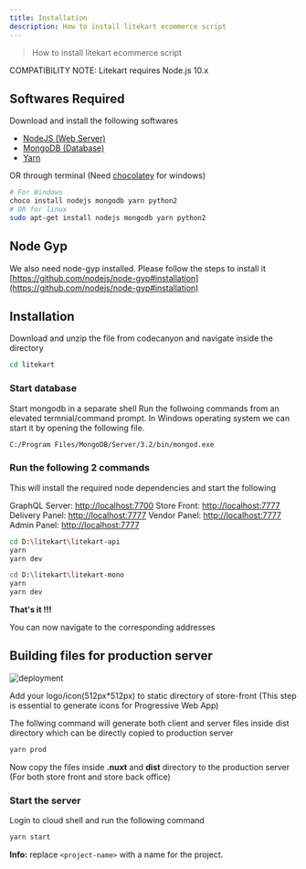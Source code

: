 ```yaml
---
title: Installation
description: How to install litekart ecommerce script
---
```


> How to install litekart ecommerce script

<div class="Alert Alert--nuxt-green">
COMPATIBILITY NOTE: Litekart requires Node.js 10.x
</div>

## Softwares Required

Download and install the following softwares

- [NodeJS (Web Server)](https://nodejs.org/en/)
- [MongoDB (Database)](https://www.mongodb.com/)
- [Yarn](https://yarnpkg.com/en/docs/install)

OR through terminal (Need [chocolatey](https://chocolatey.org/) for windows)

```bash
# For Windows
choco install nodejs mongodb yarn python2
# OR for linux
sudo apt-get install nodejs mongodb yarn python2
```

## Node Gyp

We also need node-gyp installed. Please follow the steps to install it
[https://github.com/nodejs/node-gyp#installation](https://github.com/nodejs/node-gyp#installation)

## Installation

Download and unzip the file from codecanyon and navigate inside the directory

```bash
cd litekart
```

### Start database

Start mongodb in a separate shell
Run the follwoing commands from an elevated termnial/command prompt. In Windows operating system we can start it by opening the following file.

```bash
C:/Program Files/MongoDB/Server/3.2/bin/mongod.exe
```

### Run the following 2 commands

This will install the required node dependencies and start the following

GraphQL Server: [http://localhost:7700](http://localhost:7700)
Store Front: [http://localhost:7777](http://localhost:7777)
Delivery Panel: [http://localhost:7777](http://localhost:7776)
Vendor Panel: [http://localhost:7777](http://localhost:7775)
Admin Panel: [http://localhost:7777](http://localhost:7774)

```bash
cd D:\litekart\litekart-api
yarn
yarn dev
```

```bash
cd D:\litekart\litekart-mono
yarn
yarn dev
```

**That's it !!!**

You can now navigate to the corresponding addresses

## Building files for production server

<img src="./img/deploy.png" alt="deployment"/>

Add your logo/icon(512px\*512px) to static directory of store-front (This step is essential to generate icons for Progressive Web App)

The follwing command will generate both client and server files inside dist directory which can be directly copied to production server

```bash
yarn prod
```

Now copy the files inside **.nuxt** and **dist** directory to the production server (For both store front and store back office)

### Start the server

Login to cloud shell and run the following command

```bash
yarn start
```

<div class="Alert Alert--nuxt-green">

<b>Info:</b> replace <code>&lt;project-name&gt;</nom-du-projet></code> with a name for the project.

</div>
